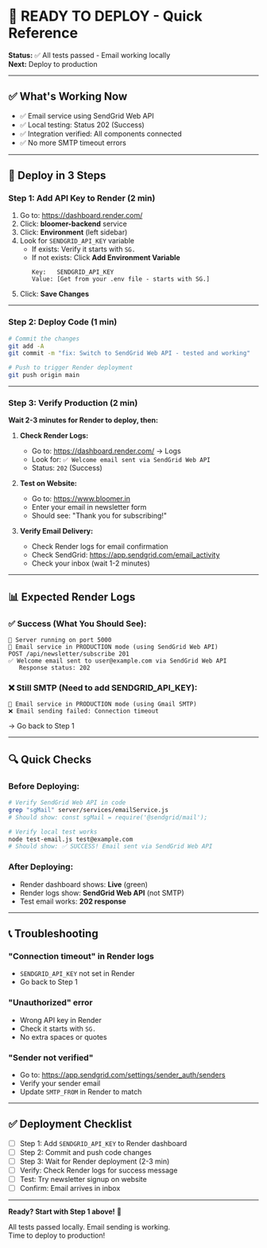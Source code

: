 # 🚀 READY TO DEPLOY - Quick Reference

**Status:** ✅ All tests passed - Email working locally  
**Next:** Deploy to production

---

## ✅ What's Working Now

- ✅ Email service using SendGrid Web API
- ✅ Local testing: Status 202 (Success)
- ✅ Integration verified: All components connected
- ✅ No more SMTP timeout errors

---

## 🎯 Deploy in 3 Steps

### Step 1: Add API Key to Render (2 min)

1. Go to: https://dashboard.render.com/
2. Click: **bloomer-backend** service
3. Click: **Environment** (left sidebar)
4. Look for `SENDGRID_API_KEY` variable
   - If exists: Verify it starts with `SG.`
   - If not exists: Click **Add Environment Variable**
     ```
     Key:   SENDGRID_API_KEY
     Value: [Get from your .env file - starts with SG.]
     ```
5. Click: **Save Changes**

---

### Step 2: Deploy Code (1 min)

```bash
# Commit the changes
git add -A
git commit -m "fix: Switch to SendGrid Web API - tested and working"

# Push to trigger Render deployment
git push origin main
```

---

### Step 3: Verify Production (2 min)

**Wait 2-3 minutes for Render to deploy, then:**

1. **Check Render Logs:**
   - Go to: https://dashboard.render.com/ → Logs
   - Look for: `✅ Welcome email sent via SendGrid Web API`
   - Status: `202` (Success)

2. **Test on Website:**
   - Go to: https://www.bloomer.in
   - Enter your email in newsletter form
   - Should see: "Thank you for subscribing!"

3. **Verify Email Delivery:**
   - Check Render logs for email confirmation
   - Check SendGrid: https://app.sendgrid.com/email_activity
   - Check your inbox (wait 1-2 minutes)

---

## 📊 Expected Render Logs

### ✅ Success (What You Should See):
```
🚀 Server running on port 5000
📧 Email service in PRODUCTION mode (using SendGrid Web API)
POST /api/newsletter/subscribe 201
✅ Welcome email sent to user@example.com via SendGrid Web API
   Response status: 202
```

### ❌ Still SMTP (Need to add SENDGRID_API_KEY):
```
📧 Email service in PRODUCTION mode (using Gmail SMTP)
❌ Email sending failed: Connection timeout
```
→ Go back to Step 1

---

## 🔍 Quick Checks

### Before Deploying:
```bash
# Verify SendGrid Web API in code
grep "sgMail" server/services/emailService.js
# Should show: const sgMail = require('@sendgrid/mail');

# Verify local test works
node test-email.js test@example.com
# Should show: ✅ SUCCESS! Email sent via SendGrid Web API
```

### After Deploying:
- Render dashboard shows: **Live** (green)
- Render logs show: **SendGrid Web API** (not SMTP)
- Test email works: **202 response**

---

## 📞 Troubleshooting

### "Connection timeout" in Render logs
- `SENDGRID_API_KEY` not set in Render
- Go back to Step 1

### "Unauthorized" error
- Wrong API key in Render
- Check it starts with `SG.`
- No extra spaces or quotes

### "Sender not verified"
- Go to: https://app.sendgrid.com/settings/sender_auth/senders
- Verify your sender email
- Update `SMTP_FROM` in Render to match

---

## ✅ Deployment Checklist

- [ ] Step 1: Add `SENDGRID_API_KEY` to Render dashboard
- [ ] Step 2: Commit and push code changes
- [ ] Step 3: Wait for Render deployment (2-3 min)
- [ ] Verify: Check Render logs for success message
- [ ] Test: Try newsletter signup on website
- [ ] Confirm: Email arrives in inbox

---

**Ready? Start with Step 1 above!** 🚀

All tests passed locally. Email sending is working.  
Time to deploy to production! 
